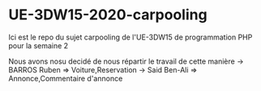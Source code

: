 # UE-3DW15-2020-carpooling

Ici est le repo du sujet carpooling de l'UE-3DW15 de programmation PHP pour la semaine 2

Nous avons nosu decidé de nous répartir le travail de cette manière 
-> BARROS Ruben => Voiture,Reservation
-> Said Ben-Ali => Annonce,Commentaire d'annonce
